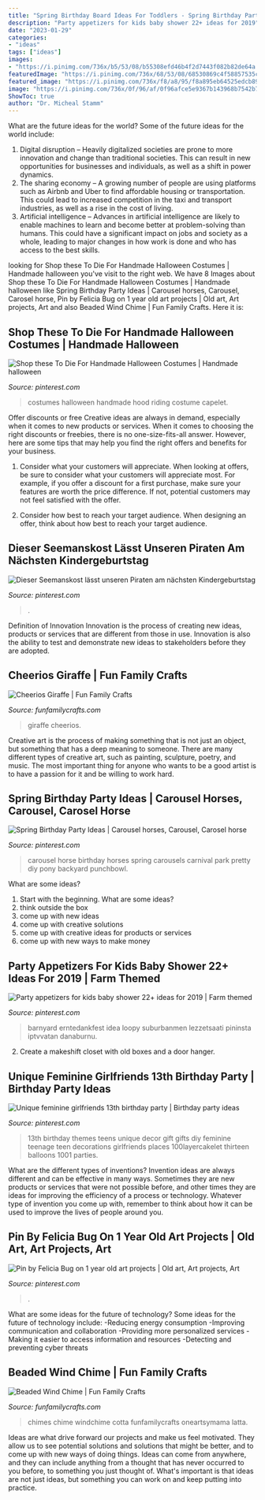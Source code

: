 ```yaml
---
title: "Spring Birthday Board Ideas For Toddlers - Spring Birthday Party Ideas"
description: "Party appetizers for kids baby shower 22+ ideas for 2019"
date: "2023-01-29"
categories:
- "ideas"
tags: ["ideas"]
images:
- "https://i.pinimg.com/736x/b5/53/08/b55308efd46b4f2d7443f082b82de64a.jpg"
featuredImage: "https://i.pinimg.com/736x/68/53/08/68530869c4f58857535c00b9b31cac13--royalty-free-stock-photos-carousels.jpg"
featured_image: "https://i.pinimg.com/736x/f8/a8/95/f8a895eb64525edcb89ca877d17b6f91.jpg"
image: "https://i.pinimg.com/736x/0f/96/af/0f96afce5e9367b143968b7542b734b3.jpg"
ShowToc: true
author: "Dr. Micheal Stamm"
---
```



What are the future ideas for the world?
Some of the future ideas for the world include:
1. Digital disruption – Heavily digitalized societies are prone to more innovation and change than traditional societies. This can result in new opportunities for businesses and individuals, as well as a shift in power dynamics.
2. The sharing economy – A growing number of people are using platforms such as Airbnb and Uber to find affordable housing or transportation. This could lead to increased competition in the taxi and transport industries, as well as a rise in the cost of living.
3. Artificial intelligence – Advances in artificial intelligence are likely to enable machines to learn and become better at problem-solving than humans. This could have a significant impact on jobs and society as a whole, leading to major changes in how work is done and who has access to the best skills.

	

		
looking for Shop these To Die For Handmade Halloween Costumes | Handmade halloween you've visit to the right web. We have 8 Images about Shop these To Die For Handmade Halloween Costumes | Handmade halloween like Spring Birthday Party Ideas | Carousel horses, Carousel, Carosel horse, Pin by Felicia Bug on 1 year old art projects | Old art, Art projects, Art and also Beaded Wind Chime | Fun Family Crafts. Here it is:
		
    
## Shop These To Die For Handmade Halloween Costumes | Handmade Halloween

<img loading=lazy src="https://i.pinimg.com/736x/b5/53/08/b55308efd46b4f2d7443f082b82de64a.jpg" onerror="this.onerror=null;this.src='https://tse4.mm.bing.net/th?id=OIP.FHFzqCrQZAhI3ATTsb1RMAHaLH&amp;pid=15.1';" alt="Shop these To Die For Handmade Halloween Costumes | Handmade halloween">

_Source: pinterest.com_

>costumes halloween handmade hood riding costume capelet. 

	

Offer discounts or free
Creative ideas are always in demand, especially when it comes to new products or services. When it comes to choosing the right discounts or freebies, there is no one-size-fits-all answer. However, here are some tips that may help you find the right offers and benefits for your business.
1) Consider what your customers will appreciate. When looking at offers, be sure to consider what your customers will appreciate most. For example, if you offer a discount for a first purchase, make sure your features are worth the price difference. If not, potential customers may not feel satisfied with the offer.

2) Consider how best to reach your target audience. When designing an offer, think about how best to reach your target audience.

    
## Dieser Seemanskost Lässt Unseren Piraten Am Nächsten Kindergeburtstag

<img loading=lazy src="https://i.pinimg.com/736x/8f/fb/ed/8ffbedd04fd5ab9f8c6a4257e3e42a83.jpg" onerror="this.onerror=null;this.src='https://tse4.mm.bing.net/th?id=OIP.7hRIyYOCFfnA3uFto0A49gHaLG&amp;pid=15.1';" alt="Dieser Seemanskost lässt unseren Piraten am nächsten Kindergeburtstag">

_Source: pinterest.com_

>. 

	

Definition of Innovation
Innovation is the process of creating new ideas, products or services that are different from those in use. Innovation is also the ability to test and demonstrate new ideas to stakeholders before they are adopted.

    
## Cheerios Giraffe | Fun Family Crafts

<img loading=lazy src="https://funfamilycrafts.com/wp-content/uploads/2014/01/1-giraffe-craft-cheerios.jpg" onerror="this.onerror=null;this.src='https://tse3.mm.bing.net/th?id=OIP.3ktMK_IV6rtzehbRzySXCwAAAA&amp;pid=15.1';" alt="Cheerios Giraffe | Fun Family Crafts">

_Source: funfamilycrafts.com_

>giraffe cheerios. 

	

Creative art is the process of making something that is not just an object, but something that has a deep meaning to someone. There are many different types of creative art, such as painting, sculpture, poetry, and music. The most important thing for anyone who wants to be a good artist is to have a passion for it and be willing to work hard.

    
## Spring Birthday Party Ideas | Carousel Horses, Carousel, Carosel Horse

<img loading=lazy src="https://i.pinimg.com/736x/68/53/08/68530869c4f58857535c00b9b31cac13--royalty-free-stock-photos-carousels.jpg" onerror="this.onerror=null;this.src='https://tse2.mm.bing.net/th?id=OIP.OsmAbBcPduhKxZ4Yqn0RjAHaLH&amp;pid=15.1';" alt="Spring Birthday Party Ideas | Carousel horses, Carousel, Carosel horse">

_Source: pinterest.com_

>carousel horse birthday horses spring carousels carnival park pretty diy pony backyard punchbowl. 

	

What are some ideas?
1. Start with the beginning. What are some ideas? 
2. think outside the box 
3. come up with new ideas 
4. come up with creative solutions 
5. come up with creative ideas for products or services 
6. come up with new ways to make money 

    
## Party Appetizers For Kids Baby Shower 22+ Ideas For 2019 | Farm Themed

<img loading=lazy src="https://i.pinimg.com/736x/f8/a8/95/f8a895eb64525edcb89ca877d17b6f91.jpg" onerror="this.onerror=null;this.src='https://tse4.mm.bing.net/th?id=OIP.59C-3BH-wTi_RQp3KgrmBgAAAA&amp;pid=15.1';" alt="Party appetizers for kids baby shower 22+ ideas for 2019 | Farm themed">

_Source: pinterest.com_

>barnyard erntedankfest idea loopy suburbanmen lezzetsaati pininsta iptvvatan danaburnu. 

	

2. Create a makeshift closet with old boxes and a door hanger.

    
## Unique Feminine Girlfriends 13th Birthday Party | Birthday Party Ideas

<img loading=lazy src="https://i.pinimg.com/736x/0f/96/af/0f96afce5e9367b143968b7542b734b3.jpg" onerror="this.onerror=null;this.src='https://tse4.mm.bing.net/th?id=OIP.PPevm6CPrWaLLOkiWo5VWwHaLH&amp;pid=15.1';" alt="Unique feminine girlfriends 13th birthday party | Birthday party ideas">

_Source: pinterest.com_

>13th birthday themes teens unique decor gift gifts diy feminine teenage teen decorations girlfriends places 100layercakelet thirteen balloons 1001 parties. 

	

What are the different types of inventions?
Invention ideas are always different and can be effective in many ways. Sometimes they are new products or services that were not possible before, and other times they are ideas for improving the efficiency of a process or technology. Whatever type of invention you come up with, remember to think about how it can be used to improve the lives of people around you.

    
## Pin By Felicia Bug On 1 Year Old Art Projects | Old Art, Art Projects, Art

<img loading=lazy src="https://i.pinimg.com/736x/d4/dd/e7/d4dde7979fdf3f3695acc76b08abce88.jpg" onerror="this.onerror=null;this.src='https://tse4.mm.bing.net/th?id=OIP.1-gXH8fasAcyjYY1jumpRQHaJ3&amp;pid=15.1';" alt="Pin by Felicia Bug on 1 year old art projects | Old art, Art projects, Art">

_Source: pinterest.com_

>. 

	

What are some ideas for the future of technology?
Some ideas for the future of technology include: 
-Reducing energy consumption 
-Improving communication and collaboration 
-Providing more personalized services 
-Making it easier to access information and resources 
-Detecting and preventing cyber threats

    
## Beaded Wind Chime | Fun Family Crafts

<img loading=lazy src="https://funfamilycrafts.com/wp-content/uploads/2013/02/windchime8.jpg" onerror="this.onerror=null;this.src='https://tse4.mm.bing.net/th?id=OIP.apQ5LjSwNJ45W35fcxi3rwHaKf&amp;pid=15.1';" alt="Beaded Wind Chime | Fun Family Crafts">

_Source: funfamilycrafts.com_

>chimes chime windchime cotta funfamilycrafts oneartsymama latta. 

	

Ideas are what drive forward our projects and make us feel motivated. They allow us to see potential solutions and solutions that might be better, and to come up with new ways of doing things. Ideas can come from anywhere, and they can include anything from a thought that has never occurred to you before, to something you just thought of. What's important is that ideas are not just ideas, but something you can work on and keep putting into practice.

